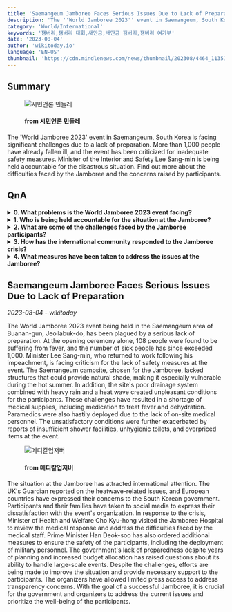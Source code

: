 ```yaml
---
title: 'Saemangeum Jamboree Faces Serious Issues Due to Lack of Preparation'
description: 'The ''World Jamboree 2023'' event in Saemangeum, South Korea is facing significant challenges due to a lack of preparation. More than 1,000 people have already fallen ill, and the event has been criticized for inadequate safety measures. Minister of the Interior and Safety Lee Sang-min is being held accountable for the disastrous situation. Find out more about the difficulties faced by the Jamboree and the concerns raised by participants.'
category: 'World/International'
keywords: '잼버리,잼버리 대회,새만금,새만금 잼버리,잼버리 여가부'
date: '2023-08-04'
author: 'wikitoday.io'
language: 'EN-US'
thumbnail: 'https://cdn.mindlenews.com/news/thumbnail/202308/4464_11351_1846_v150.jpg'
---
```


## Summary



<figure>
    <img src="https://cdn.mindlenews.com/news/thumbnail/202308/4464_11351_1846_v150.jpg" alt="시민언론 민들레" />
    <figcaption>
        <h4> from 시민언론 민들레</h4>
    </figcaption>
</figure>


The 'World Jamboree 2023' event in Saemangeum, South Korea is facing significant challenges due to a lack of preparation. More than 1,000 people have already fallen ill, and the event has been criticized for inadequate safety measures. Minister of the Interior and Safety Lee Sang-min is being held accountable for the disastrous situation. Find out more about the difficulties faced by the Jamboree and the concerns raised by participants.


## QnA

    
<details>
        <summary><b>0. What problems is the World Jamboree 2023 event facing?</b></summary>
        The event is facing a lack of preparation, leading to issues such as a high number of people falling ill, inadequate safety measures, and poor conditions at the campsite.
    </details>
    
<details>
        <summary><b>1. Who is being held accountable for the situation at the Jamboree?</b></summary>
        Minister of the Interior and Safety Lee Sang-min is being held accountable for the lack of safety measures and preparation at the event.
    </details>
    
<details>
        <summary><b>2. What are some of the challenges faced by the Jamboree participants?</b></summary>
        Participants have faced challenges such as a lack of shade at the campsite, poor drainage, shortage of medical supplies, insufficient shower facilities, unhygienic toilets, and overpriced items.
    </details>
    
<details>
    <summary><b>3. How has the international community responded to the Jamboree crisis?</b></summary>
    The UK's Guardian reported on the heatwave-related issues, and European countries have expressed their concerns to the South Korean government. Participants and their families have also expressed their dissatisfaction on social media.
</details>
    
<details>
    <summary><b>4. What measures have been taken to address the issues at the Jamboree?</b></summary>
    Minister of Health and Welfare Cho Kyu-hong visited the Jamboree Hospital to review the medical response. Prime Minister Han Deok-soo has ordered the deployment of military personnel for additional support and safety measures.
</details>
    


## Saemangeum Jamboree Faces Serious Issues Due to Lack of Preparation

_2023-08-04 - wikitoday_

The World Jamboree 2023 event being held in the Saemangeum area of Buanan-gun, Jeollabuk-do, has been plagued by a serious lack of preparation. At the opening ceremony alone, 108 people were found to be suffering from fever, and the number of sick people has since exceeded 1,000. Minister Lee Sang-min, who returned to work following his impeachment, is facing criticism for the lack of safety measures at the event. The Saemangeum campsite, chosen for the Jamboree, lacked structures that could provide natural shade, making it especially vulnerable during the hot summer. In addition, the site's poor drainage system combined with heavy rain and a heat wave created unpleasant conditions for the participants. These challenges have resulted in a shortage of medical supplies, including medication to treat fever and dehydration. Paramedics were also hastily deployed due to the lack of on-site medical personnel. The unsatisfactory conditions were further exacerbated by reports of insufficient shower facilities, unhygienic toilets, and overpriced items at the event.


<figure>
    <img src="http://cdn.monews.co.kr/news/thumbnail/202308/325623_92181_950_v150.jpg" alt="메디칼업저버" />
    <figcaption>
        <h4> from 메디칼업저버</h4>
    </figcaption>
</figure>


The situation at the Jamboree has attracted international attention. The UK's Guardian reported on the heatwave-related issues, and European countries have expressed their concerns to the South Korean government. Participants and their families have taken to social media to express their dissatisfaction with the event's organization. In response to the crisis, Minister of Health and Welfare Cho Kyu-hong visited the Jamboree Hospital to review the medical response and address the difficulties faced by the medical staff. Prime Minister Han Deok-soo has also ordered additional measures to ensure the safety of the participants, including the deployment of military personnel. The government's lack of preparedness despite years of planning and increased budget allocation has raised questions about its ability to handle large-scale events. Despite the challenges, efforts are being made to improve the situation and provide necessary support to the participants. The organizers have allowed limited press access to address transparency concerns. With the goal of a successful Jamboree, it is crucial for the government and organizers to address the current issues and prioritize the well-being of the participants.
